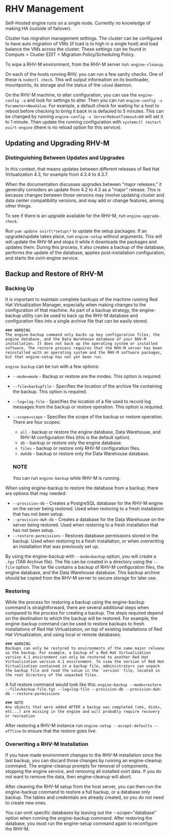 # RHV Management

Self-Hosted engine runs on a single node. Currently no knowledge of making HA (outside of failover).

Cluster has migration management settings. The cluster can be configured to have auto migration of VMs (if load is to high in a single host) and load balance the VMs across the cluster. These settings can be found in Compute > Cluster EDIT > Migration Policy/Scheduling Policy. 

To wipe a RHV-M environment, from the RHV-M server run: `engine-cleanup`.

On each of the hosts running RHV, you can run a few sanity checks. One of these is `nodectl check`. This will output information on its bootloader, mountpoints, its storage and the status of the `vdsmd` daemon. 

On the RHV-M machine, to alter configuration, you can use the `engine-config -a` and look for settings to alter. Then you can run `engine-config -s Parameter=NewValue`. For example, a default check for waiting for a host to reboot before checking to bring it back in is defauled to 5 minutes. This can be changed by running `engine-config -s ServerRebootTimeout=60` will set it to 1 minute. Then update the running configuration with `systemctl restart ovirt-engine` (there is no reload option for this service).

## Updating and Upgrading RHV-M

### Distinguishing Between Updates and Upgrades

In this context, that means updates between different releases of Red Hat Virtualization 4.3, for example from 4.3.4 to 4.3.7.

When the documentation discusses upgrades between "major releases," it generally considers an update from 4.2 to 4.3 as a "major" release. This is because changes between those versions may involve updating cluster and data center compatibility versions, and may add or change features, among other things.

To see if there is an upgrade available for the RHV-M, run `engine-upgrade-check`.

Run `yum update ovirt\*setup\*` to update the setup packages. If an upgrade/update takes place, run `engine-setup` without arguments. This will will update the RHV-M and stops it while it downloads the packages and updates them. During this process, it also creates a backup of the database, performs the update of the database, applies post-installation configuration, and starts the ovirt-engine service.

## Backup and Restore of RHV-M

### Backing Up

It is important to maintain complete backups of the machine running Red Hat Virtualization Manager, especially when making changes to the configuration of that machine. As part of a backup strategy, the engine-backup utility can be used to back up the RHV-M database and configuration files into a single archive file that can be easily stored.

    ### WARNING
    The engine-backup command only backs up key configuration files, the engine database, and the Data Warehouse database of your RHV-M installation. It does not back up the operating system or installed software. The restore process requires that the RHV-M server has been reinstalled with an operating system and the RHV-M software packages, but that engine-setup has not yet been run.
    
`engine-backup` can be run with a few options:

* `--mode=mode` - Backup or restore are the modes. This option is required.
* `--file=backupfile` - Specifies the location of the archive file containing the backup. This option is required.
* `--log=log-file` - Specifies the location of a file used to record log messages from the backup or restore operation. This option is required.
* `--scope=scope` - Specifies the scope of the backup or restore operation. There are four scopes:
    * `all` - backup or restore the engine database, Data Warehouse, and RHV-M configuration files (this is the default option).
    * `db` - backup or restore only the engine database.
    * `files` - backup or restore only RHV-M configuration files.
    * `dwhdb` - backup or restore only the Data Warehouse database.

    ### NOTE 
    You can run `engine-backup` while RHV-M is running.

When using engine-backup to restore the database from a backup, there are options that may needed:

* `--provision-db` - Creates a PostgreSQL database for the RHV-M engine on the server being restored. Used when restoring to a fresh installation that has not been setup.
* `--provision-dwh-db` - Creates a database for the Data Warehouse on the server being restored. Used when restoring to a fresh installation that has not been setup.
* `--restore-permissions` - Restores database permissions stored in the backup. Used when restoring to a fresh installation, or when overwriting an installation that was previously set up.

By using the engine-backup with `--mode=backup` option, you will create a `.tgz` (TAR Archive file). The file can be created in a directory using the `--file` option. The tar file contains a backup of RHV-M configuration files, the engine database, and the Data Warehouse database. This backup archive should be copied from the RHV-M server to secure storage for later use.

### Restoring

While the process for restoring a backup using the engine-backup command is straightforward, there are several additional steps when compared to the process for creating a backup. The steps required depend on the destination to which the backup will be restored. For example, the engine-backup command can be used to restore backups to fresh installations of Red Hat Virtualization, on top of existing installations of Red Hat Virtualization, and using local or remote databases.

    ### WARNING
    Backups can only be restored to environments of the same major release as the backup. For example, a backup of a Red Hat Virtualization version 4.1 environment can only be restored to another Red Hat Virtualization version 4.1 environment. To view the version of Red Hat Virtualization contained in a backup file, administrators can unpack the backup file and read the value in the `version` file, located in the root directory of the unpacked files.
    
A full restore command would look like this: `engine-backup --mode=restore --file=backup-file.tgz --log=log-file --provision-db --provision-dwh-db --restore-permissions`

    ### NOTE
    Any objects that were added AFTER a backup was completed (vms, disks, etc...) are missing in the engine and will probably require recovery or recreation
    
After restoring a RHV-M instance run `engine-setup --accept-defaults --offline` to ensure that the restore goes live.
    
### Overwriting a RHV-M Installation

If you have made environment changes to the RHV-M installation since the last backup, you can discard those changes by running an engine-cleanup command. The engine-cleanup prompts for removal of components, stopping the engine service, and removing all installed ovirt data. If you do not want to remove the data, then engine-cleanup will abort.

After cleaning the RHV-M setup from the host server, you can then run the engine-backup command to restore a full backup, or a database only backup. The tables and credentials are already created, so you do not need to create new ones.

You can omit specific databases by leaving out the --scope="database" option when running the engine-backup command. After restoring the database, you must run the engine-setup command again to reconfigure the RHV-M.
